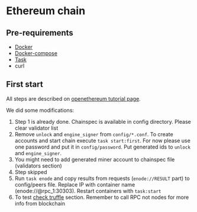 # Ethereum chain

## Pre-requirements

- [Docker](https://www.docker.com/)
- [Docker-compose](https://docs.docker.com/compose/)
- [Task](https://taskfile.dev)
- curl

## First start

All steps are described on [openethereum tutorial page](https://openethereum.github.io/Demo-PoA-tutorial).

We did some modifications:

1. Step 1 is already done. Chainspec is available in config directory. Please clear validator list
2. Remove `unlock` and `engine_signer` from `config/*.conf`. To create accounts and start chain execute `task start:first`. For now please use one password and put it in `config/password`. Put generated ids to `unlock` and `engine_signer`. 
3. You might need to add generated miner account to chainspec file (validators section)
4. Step skipped
5. Run `task enode` and copy results from requests (`enode://RESULT` part) to config/peers file. Replace IP with container name (enode://<hash>@rpc_1:30303). Restart containers with `task:start`
6. To test [check truffle](../truffle/README.md) section. Remember to call RPC not nodes for more info from blockchain
